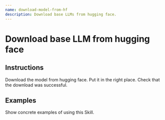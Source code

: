 ```yaml
---
name: download-model-from-hf
description: Download base LLMs from hugging face.
---
```


# Download base LLM from hugging face

## Instructions
Download the model from hugging face.
Put it in the right place.
Check that the download was successful.

## Examples
Show concrete examples of using this Skill.
